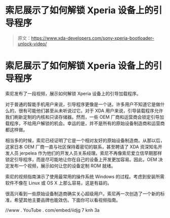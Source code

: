 # 索尼展示了如何解锁 Xperia 设备上的引导程序

> 原文：<https://www.xda-developers.com/sony-xperia-bootloader-unlock-video/>

# 索尼展示了如何解锁 Xperia 设备上的引导程序

索尼发布了一段视频，展示如何解锁 Xperia 设备上的引导加载程序。

对于普通的智能手机用户来说，引导程序更像是一个谜。许多用户不知道它是做什么的，很有可能他们甚至从未听说过它。对于 XDA 用户来说，引导装载程序允许我们刷新定制的内核和只读存储器。然而，一些 OEM 厂商和运营商会锁定引导加载程序，不给用户解锁的机会。幸运的是，并不是所有的原始设备制造商和运营商都这样做。

相当多的时候，索尼已经证明了它是一个相对友好的原始设备制造商。从那以后，这家日本 OEM 厂商一直与社区保持着密切的联系，甚至聘请了 XDA 资深知名开发人员 jerpelea 作为他们的开发人员关系经理。索尼不再像索尼爱立信早期那样锁定引导程序，而是尽可能地让你在自己的设备上开发更加容易。因此，OEM 决定发布一个视频，展示如何让您的设备定制 ROM 就绪。

索尼的视频指南演示了使用最常用的操作系统 Windows 的过程。考虑到安装所需软件不像在 Linux 或 OS X 上那么容易，这是有益的。

很高兴看到一些原始设备制造商确实关心超级用户。索尼再一次创造了一个新的标准，希望其他主要品牌也能效仿。下面你可以看视频指南。

//www . YouTube . com/embed/iidjg 7 knh 3a